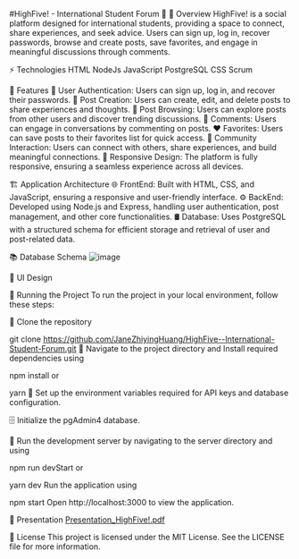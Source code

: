 #HighFive! - International Student Forum 🎥
📖 Overview
HighFive! is a social platform designed for international students, providing a space to connect, share experiences, and seek advice. Users can sign up, log in, recover passwords, browse and create posts, save favorites, and engage in meaningful discussions through comments.

⚡ Technologies
HTML
NodeJs
JavaScript
PostgreSQL
CSS
Scrum

🌟 Features
🔐 User Authentication: Users can sign up, log in, and recover their passwords.
📝 Post Creation: Users can create, edit, and delete posts to share experiences and thoughts.
👀 Post Browsing: Users can explore posts from other users and discover trending discussions.
💬 Comments: Users can engage in conversations by commenting on posts.
❤️ Favorites: Users can save posts to their favorites list for quick access.
👥 Community Interaction: Users can connect with others, share experiences, and build meaningful connections.
🎨 Responsive Design: The platform is fully responsive, ensuring a seamless experience across all devices.

🏗️ Application Architecture
🌐 FrontEnd: Built with HTML, CSS, and JavaScript, ensuring a responsive and user-friendly interface.
⚙️ BackEnd: Developed using Node.js and Express, handling user authentication, post management, and other core functionalities.
🛢 Database: Uses PostgreSQL with a structured schema for efficient storage and retrieval of user and post-related data.

📚 Database Schema
![image](https://github.com/user-attachments/assets/f56426fd-27aa-40c8-9c9b-daef2047ff6e)


🎨 UI Design


🚦 Running the Project
To run the project in your local environment, follow these steps:

🧬 Clone the repository

git clone https://github.com/JaneZhiyingHuang/HighFive--International-Student-Forum.git
📂 Navigate to the project directory and Install required dependencies using

npm install
or

yarn
🔑 Set up the environment variables required for API keys and database configuration.

🗄️ Initialize the pgAdmin4 database.

🚀 Run the development server by navigating to the server directory and using

npm run devStart
or

yarn dev
Run the application using

npm start
Open http://localhost:3000 to view the application.

🎥 Presentation
[Presentation_HighFive!.pdf](https://github.com/user-attachments/files/18621403/Presentation_HighFive.pdf)


📝 License
This project is licensed under the MIT License. See the LICENSE file for more information.
